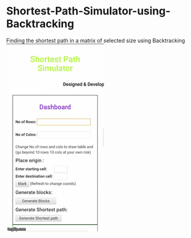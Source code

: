 # Shortest-Path-Simulator-using-Backtracking
Finding the shortest path in a matrix of selected size using Backtracking
![](4fbw2k.gif)
